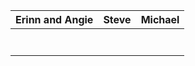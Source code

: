 | **Erinn and Angie** | **Steve**  | **Michael**   |
|:-------:|:--------:|:---------:|
|  |  |     |
|   |   |     |
|  |   |   |
|    |      |   |
|  |  |  |
|   |    |     |
|     |   |    |
